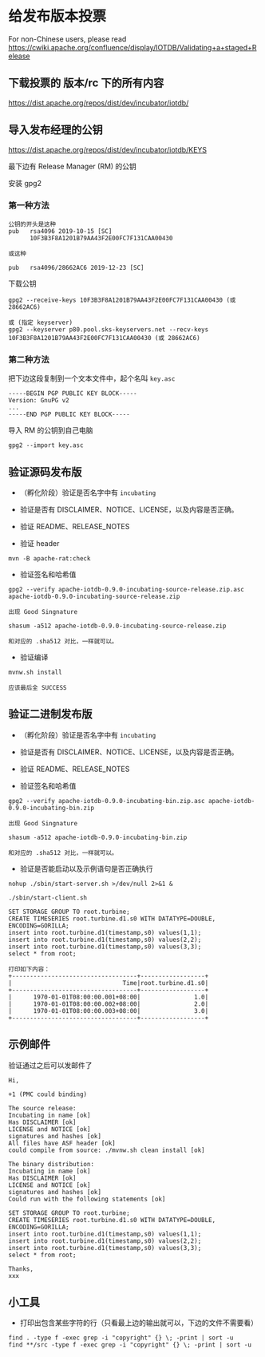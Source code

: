 <!--

    Licensed to the Apache Software Foundation (ASF) under one
    or more contributor license agreements.  See the NOTICE file
    distributed with this work for additional information
    regarding copyright ownership.  The ASF licenses this file
    to you under the Apache License, Version 2.0 (the
    "License"); you may not use this file except in compliance
    with the License.  You may obtain a copy of the License at

        http://www.apache.org/licenses/LICENSE-2.0

    Unless required by applicable law or agreed to in writing,
    software distributed under the License is distributed on an
    "AS IS" BASIS, WITHOUT WARRANTIES OR CONDITIONS OF ANY
    KIND, either express or implied.  See the License for the
    specific language governing permissions and limitations
    under the License.

-->

# 给发布版本投票

For non-Chinese users, please read https://cwiki.apache.org/confluence/display/IOTDB/Validating+a+staged+Release

## 下载投票的 版本/rc 下的所有内容

https://dist.apache.org/repos/dist/dev/incubator/iotdb/

## 导入发布经理的公钥

https://dist.apache.org/repos/dist/dev/incubator/iotdb/KEYS

最下边有 Release Manager (RM) 的公钥

安装 gpg2

### 第一种方法

```
公钥的开头是这种
pub   rsa4096 2019-10-15 [SC]
      10F3B3F8A1201B79AA43F2E00FC7F131CAA00430
      
或这种

pub   rsa4096/28662AC6 2019-12-23 [SC]
```

下载公钥

```
gpg2 --receive-keys 10F3B3F8A1201B79AA43F2E00FC7F131CAA00430 (或 28662AC6)

或 (指定 keyserver) 
gpg2 --keyserver p80.pool.sks-keyservers.net --recv-keys 10F3B3F8A1201B79AA43F2E00FC7F131CAA00430 (或 28662AC6)
```

### 第二种方法

把下边这段复制到一个文本文件中，起个名叫 ```key.asc```

```
-----BEGIN PGP PUBLIC KEY BLOCK-----
Version: GnuPG v2
...
-----END PGP PUBLIC KEY BLOCK-----
```

导入 RM 的公钥到自己电脑

```
gpg2 --import key.asc
```

## 验证源码发布版

* （孵化阶段）验证是否名字中有 ```incubating```

* 验证是否有 DISCLAIMER、NOTICE、LICENSE，以及内容是否正确。

* 验证 README、RELEASE_NOTES

* 验证 header

```
mvn -B apache-rat:check
```

* 验证签名和哈希值

```
gpg2 --verify apache-iotdb-0.9.0-incubating-source-release.zip.asc apache-iotdb-0.9.0-incubating-source-release.zip

出现 Good Singnature 

shasum -a512 apache-iotdb-0.9.0-incubating-source-release.zip

和对应的 .sha512 对比，一样就可以。
```

* 验证编译

```
mvnw.sh install

应该最后全 SUCCESS
```

## 验证二进制发布版

* （孵化阶段）验证是否名字中有 ```incubating```

* 验证是否有 DISCLAIMER、NOTICE、LICENSE，以及内容是否正确。

* 验证 README、RELEASE_NOTES

* 验证签名和哈希值

```
gpg2 --verify apache-iotdb-0.9.0-incubating-bin.zip.asc apache-iotdb-0.9.0-incubating-bin.zip

出现 Good Singnature 

shasum -a512 apache-iotdb-0.9.0-incubating-bin.zip

和对应的 .sha512 对比，一样就可以。
```

* 验证是否能启动以及示例语句是否正确执行

```
nohup ./sbin/start-server.sh >/dev/null 2>&1 &

./sbin/start-client.sh

SET STORAGE GROUP TO root.turbine;
CREATE TIMESERIES root.turbine.d1.s0 WITH DATATYPE=DOUBLE, ENCODING=GORILLA;
insert into root.turbine.d1(timestamp,s0) values(1,1);
insert into root.turbine.d1(timestamp,s0) values(2,2);
insert into root.turbine.d1(timestamp,s0) values(3,3);
select * from root;

打印如下内容：
+-----------------------------------+------------------+
|                               Time|root.turbine.d1.s0|
+-----------------------------------+------------------+
|      1970-01-01T08:00:00.001+08:00|               1.0|
|      1970-01-01T08:00:00.002+08:00|               2.0|
|      1970-01-01T08:00:00.003+08:00|               3.0|
+-----------------------------------+------------------+

```

## 示例邮件

验证通过之后可以发邮件了

```
Hi,

+1 (PMC could binding)

The source release:
Incubating in name [ok]
Has DISCLAIMER [ok]
LICENSE and NOTICE [ok]
signatures and hashes [ok]
All files have ASF header [ok]
could compile from source: ./mvnw.sh clean install [ok]

The binary distribution:
Incubating in name [ok]
Has DISCLAIMER [ok]
LICENSE and NOTICE [ok]
signatures and hashes [ok]
Could run with the following statements [ok]

SET STORAGE GROUP TO root.turbine;
CREATE TIMESERIES root.turbine.d1.s0 WITH DATATYPE=DOUBLE, ENCODING=GORILLA;
insert into root.turbine.d1(timestamp,s0) values(1,1);
insert into root.turbine.d1(timestamp,s0) values(2,2);
insert into root.turbine.d1(timestamp,s0) values(3,3);
select * from root;

Thanks,
xxx
```


## 小工具

* 打印出包含某些字符的行（只看最上边的输出就可以，下边的文件不需要看）

```
find . -type f -exec grep -i "copyright" {} \; -print | sort -u
find **/src -type f -exec grep -i "copyright" {} \; -print | sort -u
```